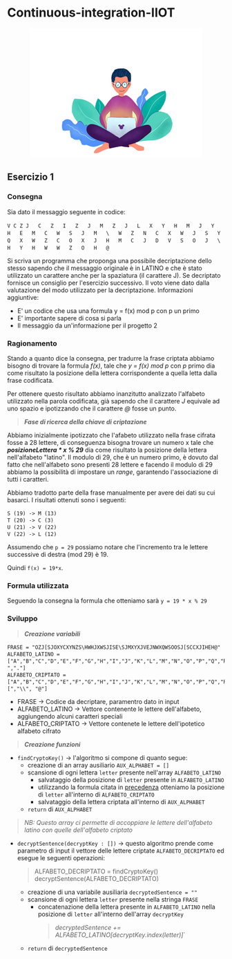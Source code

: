 # Continuous-integration-IIOT

<p align="center">
  <img src="/ref/logo.png?raw=true" />
</p>

## Esercizio 1

### Consegna

Sia dato il messaggio seguente in codice:

 `V C Z J	C	Z	I	Z	J	M	Z	J	L	X	Y	H	M	J	Y	H	E	M	C	W	S	J	M	\	W	Z	N	C	X	W	J	S	Y	Q	X	W	Z	C	O	X	J	H	M	C	J	D	V	S	O	J	\	H	Y	H	W	W	Z	O	H	@`

Si scriva un programma che proponga una possibile decriptazione dello stesso sapendo che il messaggio originale è in LATINO e che è stato utilizzato un carattere anche per la spaziatura (il carattere J). Se decriptato fornisce un consiglio per l'esercizio successivo. Il voto viene dato dalla valutazione del modo utilizzato per la decriptazione. Informazioni aggiuntive:
- E' un codice che usa una formula y = f(x) mod p con p un primo
- E' importante sapere di cosa si parla
- Il messaggio da un'informazione per il progetto 2

### Ragionamento

Stando a quanto dice la consegna, per tradurre la frase criptata abbiamo bisogno di trovare la formula *f(x)*, tale che *y = f(x) mod p* con *p* primo dia come risultato la posizione
della lettera corrispondente a quella letta dalla frase codificata.

Per ottenere questo risultato abbiamo inanzitutto analizzato l'alfabeto utilizzato nella parola codificata, già sapendo che il carattere *J* equivale ad uno spazio e
ipotizzando che il carattere *@* fosse un punto.

> ***Fase di ricerca della chiave di criptazione***

Abbiamo inizialmente ipotizzato che l'afabeto utilizzato nella frase cifrata fosse a 28 lettere, di conseguenza bisogna trovare un numero x tale che ***posizioneLettera * x % 29*** dia come risultato la posizione della lettera nell'alfabeto "latino". Il modulo di 29, che è un numero primo, è dovuto dal fatto che nell'alfabeto sono presenti
28 lettere e facendo il modulo di 29 abbiamo la possibilità di impostare un *range*, garantendo l'associazione di tutti i caratteri.

Abbiamo tradotto parte della frase manualmente per avere dei dati su cui basarci. I risultati ottenuti sono i seguenti:

```
S (19) -> M (13)
T (20) -> C (3)
U (21) -> V (22)
V (22) -> L (12)
```
Assumendo che `p = 29` possiamo notare che l'incremento tra le lettere successive di destra (mod 29) è 19. 

Quindi `f(x) = 19*x`.

### Formula utilizzata

Seguendo la consegna la formula che otteniamo sarà `y = 19 * x % 29` 

### Sviluppo

> ***Creazione variabili***
```
FRASE = "OZJ[SJOXYCXYNZS\HWHJXWSJISE\SJMXYXJVEJNWXQWSOOSJ[SCCXJIHEH@"
ALFABETO_LATINO =   ["A","B","C","D","E","F","G","H","I","J","K","L","M","N","O","P","Q","R","S","T","U","V","W","X","Y","Z","\\"," ","."] 
ALFABETO_CRIPTATO = ["A","B","C","D","E","F","G","H","I","J","K","L","M","N","O","P","Q","R","S","T","U","V","W","X","Y","Z","[","\\", "@"]
```
- FRASE → Codice da decriptare, paramentro dato in input
- ALFABETO_LATINO → Vettore contenente le lettere dell'alfabeto, aggiungendo alcuni caratteri speciali
- ALFABETO_CRIPTATO → Vettore contenete le lettere dell'ipotetico alfabeto cifrato

> ***Creazione funzioni***
- `findCryptoKey()` → l'algoritmo si compone di quanto segue:
  - creazione di an array ausiliario `AUX_ALPHABET = []` 
  - scansione di ogni lettera `letter` presente nell'array `ALFABETO_LATINO` 
    - salvataggio della posizione di `letter` presente in `ALFABETO_LATINO`
    - utilizzando la formula citata in [precedenza](https://github.com/MarcoCollarini/Continuous-integration-IIOT/blob/main/README.md#formula-utilizzata) otteniamo la posizione       di `letter` all'interno di `ALFABETO_CRIPTATO`
    - salvataggio della lettera criptata all'interno di `AUX_ALPHABET`
  - `return` di `AUX_ALPHABET`
> *NB: Questo array ci permette di accoppiare le lettere dell'alfabeto latino con quelle dell'alfabeto criptato*
    
- `decryptSentence(decryptKey : [])` → questo algoritmo prende come parametro di input il vettore delle lettere criptate `ALFABETO_DECRIPTATO` ed esegue le seguenti operazioni:
  > ALFABETO_DECRIPTATO = findCryptoKey()
    decryptSentence(ALFABETO_DECRIPTATO)
  - creazione di una variabile ausiliaria `decryptedSentence = ""`
  - scansione di ogni lettera `letter` presente nella stringa `FRASE`
    - concatenazione della lettera presente in `ALFABETO_LATINO` nella posizione di `letter` all'interno dell'array `decryptKey` 
      > *decryptedSentence += ALFABETO_LATINO[decryptKey.index(letter)]*`
  - `return` di `decryptedSentence`

      


